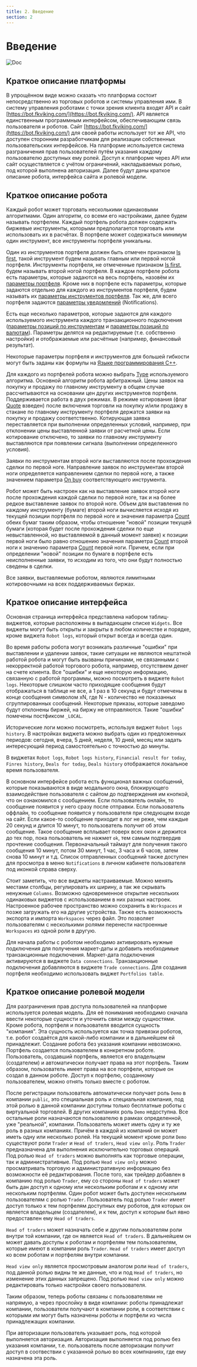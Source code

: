 ```yaml
---
title: 2. Введение
section: 2
---
```


# Введение

![Doc](@images/bot-scheme.svg)

## Краткое описание платформы

В упрощённом виде можно сказать что платформа состоит непосредственно из торговых роботов и системы управления ими. В систему управления роботами с
точки зрения клиента входят API и сайт [https://bot.fkviking.com/](https://bot.fkviking.com/). API является единственным программным интерфейсом,
обеспечивающим связь пользователя и роботов. Сайт [https://bot.fkviking.com/](https://bot.fkviking.com/) для своей работы использует тот же API, что
доступен сторонним разработчикам для реализации собственных пользовательских интерфейсов. На платформе используется система разграничения прав
пользователей путём указания каждому пользователю доступных ему ролей. Доступ к платформе через API или сайт осуществляется с учётом ограничений,
накладываемых ролью, под которой выполнена авторизация. Далее будут даны краткое описание робота, интерфейса сайта и ролевой модели.

## Краткое описание робота

Каждый робот может торговать несколькими одинаковыми алгоритмами. Один алгоритм, со всеми его настройками, далее будем называть портфелем. Каждый
портфель робота должен содержать биржевые инструменты, которыми предполагается торговать или использовать их в расчётах. В портфеле может содержаться
минимум один инструмент, все инструменты портфеля уникальны.

Один из инструментов портфеля должен быть отмечен признаком [Is first](params-description.md#is-first), такой инструмент будем называть главным или
первой ногой портфеля. Инструменты портфеля, не отмеченные признаком [Is first](params-description.md#is-first), будем называть второй ногой портфеля.
В каждом портфеле робота есть параметры, которые задаются на весь портфель, назовём их [параметры портфеля](params-description.md#параметры-портфеля).
Кроме них в портфеле есть параметры, которые задаются отдельно для каждого из инструментов портфеля, будем называть их [параметры инструментов портфеля](params-description.md#параметры-инструментов-портфеля).
Так же, для всего портфеля задаются [параметры уведомлений](params-description.md#параметры-уведомлений) (Notifications).

Есть еще несколько параметров, которые задаются для каждого используемого инструмента каждого транзакционного подключения
([параметры позиций по инструментам](params-description.md#параметры-позиций-по-инструментам) и [параметры позиций по валютам](params-description.md#параметры-позиций-по-валютам)).
Параметры делятся на редактируемые (т.е. собственно настройки) и отображаемые или расчётные (например, финансовый результат).

Некоторые параметры портфеля и инструментов для большей гибкости могут быть заданы как формулы на [Языке программирования C++](c-api.md#c).

Для каждого из портфелей робота можно выбрать [Type](params-description.md#p.portfolio_type) используемого алгоритма. Основной алгоритм робота
арбитражный. Цены заявок на покупку и продажу по главному инструменту в общем случае рассчитываются на основании цен других инструментов портфеля.
Поддерживается работа в двух режимах. В режиме котирования (флаг [Quote](params-description.md#p.quote) взведен) после включения торговли на покупку
и/или продажу в стакане по главному инструменту портфеля держатся заявки на покупку и продажу соответственно. Котирующая заявка переставляется при
выполнении определенных условий, например, при отклонении цены выставленной заявки от расчетной цены. Если котирование отключено, то заявки по главному
инструменту выставляются при появлении сигнала (выполнении определенного условия).

Заявки по инструментам второй ноги выставляются после прохождения сделки по первой ноге. Направление заявок по инструментам второй ноги определяется
направлением сделки по первой ноге, а также значением параметра [On buy](params-description.md#on-buy) соответствующего инструмента.

Робот может быть настроен как на выставление заявок второй ноги после прохождения каждой сделки по первой ноге, так и на более редкое выставление
заявок по второй ноге. Объем для выставления по каждому инструменту (бумаге) второй ноги вычисляется исходя из текущей позиции портфеля по первой
ноге и значения параметра [Count](params-description.md#count) обеих бумаг таким образом, чтобы отношение "новой" позиции текущей бумаги (которая
будет после прохождения сделки по еще невыставленной, но выставляемой в данный момент заявке) к позиции первой ноги было равно отношению значения
параметра [Count](params-description.md#count) второй ноги к значению параметра [Count](params-description.md#count) первой ноги. Причем, если при
определении "новой" позиции по бумаге в портфеле есть неисполненные заявки, то исходим из того, что они будут полностью сведены в сделки.

Все заявки, выставляемые роботом, являются лимитными котировочными на всех поддерживаемых биржах.

## Краткое описание интерфейса

Основная страница интерфейса представлена набором таблиц-виджетов, которые расположены в выпадающем списке `Widgets`. Все виджеты могут быть открыты
и закрыты в любом количестве и порядке, кроме виджета `Robot logs`, который открыт всегда и всегда один. 

Во время работы робота могут возникать различные "ошибки" при выставлении и удалении заявок, такие ситуации не являются нештатной работой робота и
могут быть вызваны причинами, не связанными с некорректной работой торгового робота, например, отсутствием денег на счете клиента. Все "ошибки" и
еще некоторую информацию, связанную с работой программы, можно посмотреть в виджете `Robot logs`. Некоторые слишком часто приходящие сообщения будут
отображаться в таблице не все, а 1 раз в 10 секунд и будут отмечены в конце сообщения символом xN, где N - количество не показанных сгруппированных
сообщений. Некоторые приказы, которые заведомо будут отклонены биржей, на биржу не отправляются. Такие "ошибки" помечены постфиксом `_LOCAL`.

Исторические логи можно посмотреть, используя виджет `Robot logs history`. В настройках виджета можно выбрать один из предложенных периодов: сегодня,
вчера, 5 дней, неделя, 10 дней, месяц или задать интересующий период самостоятельно с точностью до минуты.  

В виджетах `Robot logs`, `Robot logs history`, `Financial result for today`, `Finres history`, `Deals for today`, `Deals history` отображается
локальное время пользователя.

В основном интерфейсе робота есть функционал важных сообщений, которые показываются в виде модального окна, блокирующего взаимодействие пользователя
с сайтом до подтверждения им кнопкой, что он ознакомился с сообщением. Если пользователь онлайн, то сообщение появится у него сразу после отправки.
Если пользователь оффлайн, то сообщение появится у пользователя при следующем входе на сайт. Если какое-то сообщение приходит в лог не реже, чем
каждые 20 секунд и длится 10 минут, то пользователь получит об этом сообщение. Такое сообщение всплывает поверх всех окон и держится до тех пор,
пока пользователь не нажмет `ok`, тем самым подтвердив прочтение сообщения. Первоначальный таймаут для получения такого сообщения 10 минут, потом
30 минут, 1 час, 3 часа и 6 часов, затем снова 10 минут и т.д. Список отправленных сообщений также доступен для просмотра в меню `Notifications` в
личном кабинете пользователя под иконкой справа сверху.

Стоит заметить, что все виджеты настраиваемые. Можно менять местами столбцы, регулировать их ширину, а так же скрывать ненужные `Columns`. Возможно
одновременное открытие нескольких одинаковых виджетов с использованием в них разных настроек. Настроенное рабочее пространство можно сохранить в
`Workspaces` и позже загружать его на другие устройства. Также есть возможность экспорта и импорта `Workspaces` через файл. Это позволяет пользователям
с несколькими ролями перенести настроенные `Workspaces` из одной роли в другую.

Для начала работы с роботом необходимо активировать нужные подключения для получения маркет-даты и добавить необходимые транзакционные подключения. 
Маркет-дата подключения активируются в виджете `Data connections`. Транзакционные подключения добавляются в виджете `Trade connections`. Для создания
портфеля необходимо использовать виджет `Portfolios table`.

## Краткое описание ролевой модели <Anchor :ids="['roles']" />

Для разграничения прав доступа пользователей на платформе используется ролевая модель. Для её понимания необходимо сначала ввести некоторые сущности и
уточнить связи между сущностями. Кроме робота, портфеля и пользователя вводится сущность "компания". Эта сущность используется как точка привязки роботов,
т.е. робот создаётся для какой-либо компании и в дальнейшем ей принадлежит. Создание робота без указания компании невозможно. Портфель создается пользователем
в конкретном роботе. Пользователь, создавший портфель, является его владельцем (создателем) и автоматически получает права на этот портфель. Таким образом, пользователь
имеет права на все портфели, которые он создал в данном роботе. Доступ к портфелю, созданному пользователем, можно отнять только вместе с роботом.

После регистрации пользователь автоматически получает роль `Demo` в компании `public`, это специальная роль и специальная компания, под этой ролью
в данной компании доступны только бесплатные роботы с виртуальной торговлей. В других компаниях роль `Demo` недоступна. Все остальные роли назначаются пользователю
в рамках определенной, уже "реальной", компании. Пользователь может иметь одну и ту же роль в разных компаниях. Причём в каждой из компаний он может иметь одну или несколько ролей.
На текущий момент кроме роли `Demo` существуют роли `Trader` и `Head of traders`, `Head view only`. Роль `Trader` предназначена для выполнения исключительно торговых операций.
Под ролью `Head of traders` можно выполнять как торговые операции, так и административные. Под ролью `Head view only` можно просматривать торговую и административную информацию без возможности её редактирования. После того, как трейдер добавлен в компанию под ролью `Trader`,
ему со стороны `Head of traders` может быть дан доступ к одному или нескольким роботам и к одному или нескольким портфелям. Один робот может быть доступен
нескольким пользователям с ролью `Trader`. Пользователь под ролью `Trader` имеет доступ только к тем портфелям доступных ему роботов, для которых он является
владельцем (создателем), и к тем, доступ к которым был явно предоставлен ему `Head of traders`.

`Head of traders` может назначать себе и другим пользователям роли внутри той компании, где он является `Head of traders`. В дальнейшем он может
давать доступы к роботам и портфелям тем пользователям, которые имеют в компании роль `Trader`. `Head of traders` имеет доступ ко всем роботам и портфелям
внутри компании.

`Head view only` является просмотровым аналогом роли `Head of traders`, под данной ролью видны те же данные, что и под `Head of traders`, но изменение этих данных запрещено. Под ролью `Head view only` можно редактировать только настройки своего пользователя.

Таким образом, теперь роботы связаны с пользователями не напрямую, а через прослойку в виде компании: роботы принадлежат компании, пользователи получают в компании роли,
в соответствии с которыми им могут быть назначены роботы и портфели из числа принадлежащих компании.

При авторизации пользователь указывает роль, под которой выполняется авторизация. Авторизация выполняется под ролью без указания компании, т.е. пользователь после
авторизации получит доступ в соотвествии с указанной ролью во всех компнаниях, где ему назначена эта роль.
